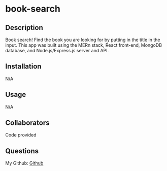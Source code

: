 # book-search

## Description
Book search! Find the book you are looking for by putting in the title in the input. This app was built using the MERn stack, React front-end, MongoDB database, and Node.js/Express.js server and API.
## Installation
N/A
## Usage
N/A
## Collaborators
Code provided
## Questions
My Github: [Github](https://github.com/Aveheart)